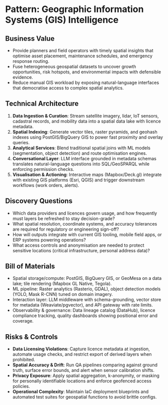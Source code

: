 # Pattern: Geographic Information Systems (GIS) Intelligence

## Business Value
- Provide planners and field operators with timely spatial insights that optimise asset placement, maintenance schedules, and emergency response routing.
- Fuse heterogeneous geospatial datasets to uncover growth opportunities, risk hotspots, and environmental impacts with defensible evidence.
- Reduce manual GIS workload by exposing natural-language interfaces that democratise access to complex spatial analytics.

## Technical Architecture
1. **Data Ingestion & Curation**: Stream satellite imagery, lidar, IoT sensors, cadastral records, and mobility data into a spatial data lake with licence metadata.
2. **Spatial Indexing**: Generate vector tiles, raster pyramids, and geohash indexes using PostGIS/BigQuery GIS to power fast proximity and overlay queries.
3. **Analytical Services**: Blend traditional spatial joins with ML models (segmentation, object detection) and route optimisation engines.
4. **Conversational Layer**: LLM interface grounded in metadata schemas translates natural-language questions into SQL/GeoSPARQL while enforcing permission checks.
5. **Visualisation & Actioning**: Interactive maps (Mapbox/Deck.gl) integrate with existing GIS platforms (Esri, QGIS) and trigger downstream workflows (work orders, alerts).

## Discovery Questions
- Which data providers and licences govern usage, and how frequently must layers be refreshed to stay decision-grade?
- What spatial resolution, coordinate systems, and accuracy tolerances are required for regulatory or engineering sign-off?
- How will outputs integrate with current GIS tooling, mobile field apps, or ERP systems powering operations?
- What access controls and anonymisation are needed to protect sensitive locations (critical infrastructure, personal address data)?

## Bill of Materials
- Spatial storage/compute: PostGIS, BigQuery GIS, or GeoMesa on a data lake; tile rendering (Mapbox GL Native, Tegola).
- ML pipeline: Raster analytics (Rasterio, GDAL), object detection models (YOLO, Mask R-CNN) tuned on domain imagery.
- Interaction layer: LLM middleware with schema-grounding, vector store for metadata (Weaviate/pgvector), and API gateway with rate limits.
- Observability & governance: Data lineage catalog (DataHub), licence compliance tracking, quality dashboards showing positional error and coverage.

## Risks & Controls
- **Data Licensing Violations**: Capture licence metadata at ingestion, automate usage checks, and restrict export of derived layers when prohibited.
- **Spatial Accuracy & Drift**: Run QA pipelines comparing against ground truth, surface error bounds, and alert when sensor calibration shifts.
- **Privacy Exposure**: Apply spatial aggregation, k-anonymity, or masking for personally identifiable locations and enforce geofenced access policies.
- **Operational Complexity**: Maintain IaC deployment blueprints and automated test suites for geospatial functions to avoid brittle configs.